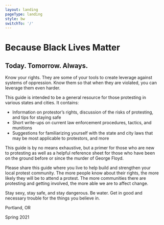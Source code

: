 ```yaml
---
layout: landing
pageType: landing
style: bw
switchTo: '/'
---
```


# Because Black Lives Matter
## Today. Tomorrow. Always.

Know your rights. They are some of your tools to create leverage against systems of oppression. Know them so that when they are violated, you can leverage them even harder.

This guide is intended to be a general resource for those protesting in various states and cities. It contains:
- Information on protestor’s rights, discussion of the risks of protesting, and tips for staying safe
- Short write-ups on current law enforcement procedures, tactics, and munitions
- Suggestions for familiarizing yourself with the state and city laws that may be most applicable to protestors, and more

This guide is by no means exhaustive, but a primer for those who are new to protesting as well as a helpful reference sheet for those who have been on the ground before or since the murder of George Floyd. 

Please share this guide where you live to help build and strengthen your local protest community. The more people know about their rights, the more likely they will be to attend a protest. The more communities there are protesting and getting involved, the more able we are to affect change.

Stay sexy, stay safe, and stay dangerous. Be water. Get in good and necessary trouble for the things you believe in.

Portland, OR

Spring 2021


